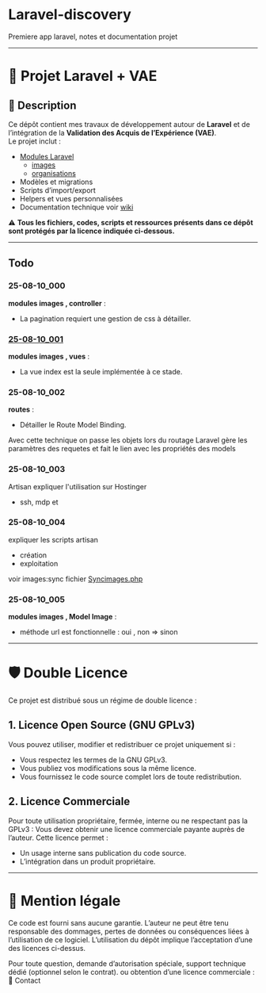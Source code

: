 # Laravel-discovery
Premiere app laravel, notes et documentation projet

---

# 📌 Projet Laravel + VAE

## 📖 Description
Ce dépôt contient mes travaux de développement autour de **Laravel** et de l’intégration de la **Validation des Acquis de l’Expérience (VAE)**.  
Le projet inclut :
- [Modules Laravel](./modules/index.md)
  - [images](./modules/images/index.md)
  - [organisations](./modules/organisations/index.md)
- Modèles et migrations
- Scripts d’import/export
- Helpers et vues personnalisées 
- Documentation technique voir [wiki](../../wiki)

⚠️ **Tous les fichiers, codes, scripts et ressources présents dans ce dépôt sont protégés par la licence indiquée ci-dessous.**

---
## Todo

### 25-08-10_000
**modules images , controller** : 
- La pagination requiert une gestion de css à détailler.

### [25-08-10_001](./methodes/todos/25-08-10_001.md)
**modules images , vues** :
- La vue index est la seule implémentée à ce stade.

### 25-08-10_002 
**routes** : 
- Détailler le Route Model Binding.

Avec cette technique on passe les objets lors du routage
Laravel gère les paramètres des requetes et fait le lien avec les propriétés des models

### 25-08-10_003 
Artisan
expliquer l'utilisation sur Hostinger
- ssh, mdp et

### 25-08-10_004 
expliquer les scripts artisan 
- création
- exploitation

voir images:sync fichier [Syncimages.php](./srcLaravel/app/Console/Commands/SyncImages.php)

### 25-08-10_005 
**modules images , Model Image** :
- méthode url est fonctionnelle : oui , non => sinon

---

# 🛡 Double Licence

Ce projet est distribué sous un régime de double licence :
## 1. Licence Open Source (GNU GPLv3)

Vous pouvez utiliser, modifier et redistribuer ce projet uniquement si :
- Vous respectez les termes de la GNU GPLv3.
- Vous publiez vos modifications sous la même licence.
- Vous fournissez le code source complet lors de toute redistribution.

## 2. Licence Commerciale

Pour toute utilisation propriétaire, fermée, interne ou ne respectant pas la GPLv3 :  Vous devez obtenir une licence commerciale payante auprès de l’auteur.
Cette licence permet :
- Un usage interne sans publication du code source.
- L’intégration dans un produit propriétaire.

---
# 📌 Mention légale

Ce code est fourni sans aucune garantie. L’auteur ne peut être tenu responsable des dommages, pertes de données ou conséquences liées à l’utilisation de ce logiciel.
L’utilisation du dépôt implique l’acceptation d’une des licences ci-dessus.

Pour toute question, demande d’autorisation spéciale, support technique dédié (optionnel selon le contrat). ou obtention d’une licence commerciale :        
📧 Contact 
